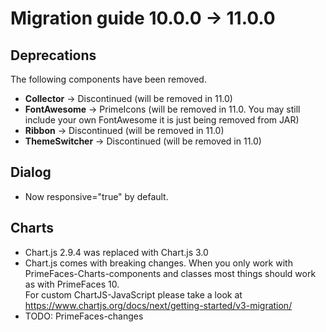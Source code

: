 # Migration guide 10.0.0 -> 11.0.0

## Deprecations
The following components have been removed.
  - **Collector** -> Discontinued (will be removed in 11.0)
  - **FontAwesome** -> PrimeIcons (will be removed in 11.0. You may still include your own FontAwesome it is just being removed from JAR)
  - **Ribbon** -> Discontinued (will be removed in 11.0)
  - **ThemeSwitcher** -> Discontinued (will be removed in 11.0)

## Dialog
- Now responsive="true" by default.

## Charts
- Chart.js 2.9.4 was replaced with Chart.js 3.0
- Chart.js comes with breaking changes. When you only work with PrimeFaces-Charts-components and classes most things should work as with PrimeFaces 10.<br/>
  For custom ChartJS-JavaScript please take a look at https://www.chartjs.org/docs/next/getting-started/v3-migration/
- TODO: PrimeFaces-changes